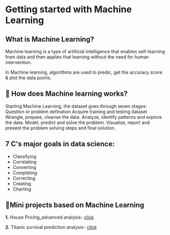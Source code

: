 # Getting started with Machine Learning 
## What is Machine Learning?
Machine learning is a type of artificial intelligence that enables self-learning from data and then applies that learning without the need for human intervention.

In Machine learning, algorithms are used to predic, get the accuracy score & plot the data points.

## 🤖 How does Machine learning works?
Starting Machine Learning, the dataset goes through seven stages:
Question or problem defination
Acquire training and testing dataset
Wrangle, prepare, cleanse the data.
Analyze, identify patterns and explore the data.
Model, predict and solve the problem.
Visualize, report and present the problem solving steps and final solution.

## 7 C's major goals in data science: 
- Classifying
- Correlating
- Converting
- Completing
- Correcting
- Creating
- Charting

## 🤖Mini projects based on Machine Learning
**1.** House Pricing_advanced analysis- [click](https://github.com/Anjali-DA/Introduction-of-Machine-Learning/tree/main/House%20pricing_machine%20learning)

**2.** Titanic survival prediction analysis- [click](https://github.com/Anjali-DA/Introduction-of-Machine-Learning/blob/main/titanic_survival%20predictions/Readme.md)

